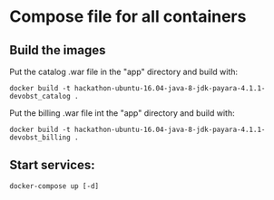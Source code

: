 # Compose file for all containers

## Build the images

Put the catalog .war file in the "app" directory and build with:

```
docker build -t hackathon-ubuntu-16.04-java-8-jdk-payara-4.1.1-devobst_catalog .
```

Put the billing .war file int the "app" directory and build with:

```
docker build -t hackathon-ubuntu-16.04-java-8-jdk-payara-4.1.1-devobst_billing .
```

## Start services:

```
docker-compose up [-d]
```
